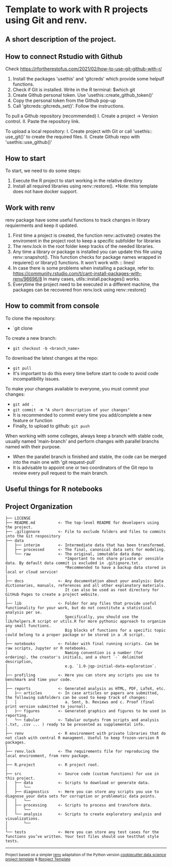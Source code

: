 Template to work with R projects using Git and renv.
==============================

## A short description of the project.

## How to connect Rstudio with Github
Check https://rfortherestofus.com/2021/02/how-to-use-git-github-with-r/
1. Install the packages 'usethis' and 'gitcreds' which provide some helpulf functions.
2. Check if Git is installed. Write in the R terminal: $which git
3. Create Github personal token. Use 'usethis::create_github_token()'
4. Copy the personal token from the Github pop-up
5. Call 'gitcreds::gitcreds_set()'. Follow the instructions.


To pull a Github repository (recommended)
I. Create a project -> Version control.
II. Paste the repository link.
  
To upload a local repository: 
I. Create project with Git or call 'usethis:: use_git()' to create the required files.
II. Create Github repo with 'usethis::use_github()'

## How to start
To start, we need to do some steps:
1. Execute the R project to start working in the relative directory
2. Install all required libraries using renv::restore().
   *Note: this template does not have docker support.
  
## Work with renv
renv package have some useful functions to track changes in library requierments and keep it updated.
1. First time a project is created, the function renv::activate() creates the enviroment in the project root to keep a specific subfolder for libraries
2. The renv.lock in the root folder keep tracks of the needed libraries.
3. Any time a library or package is installed you can update this file using renv::snapshot(). This function checks for 
	package names wrapped in requiere() or library() functions. It won't work with <package>::<function> lines!
4. In case there is some problems when installing a package, refer to: https://community.rstudio.com/t/cant-install-packages-with-renv/96696/8
	In many cases, utils::install.packages() works.
5. Everytime the project need to be executed in a different machine, the packages can be recovered  fron renv.lock using renv::restore()

## How to commit from console
To clone the repository:
- `git clone <url-project>

To create a new branch:
- `git checkout -b <branch_name>`

To download the latest changes at the repo:
- `git pull`
- It's important to do this every time before start to code to avoid code incompatibility issues.

To make your changes available to everyone, you must commit your changes:
- `git add .`
- `git commit -m "A short description of your changes"`
- It is recommended to commit every time you add/complete a new feature or function
- Finally, to upload to github: `git push`

When working with some colleges, always keep a branch with stable code, usually named 'main-branch' and perform changes with parallel branchs named with their purpose.
- When the parallel branch is finished and stable, the code can be merged into the main one with 'git request-pull'
- It is advisable to appoint one or two coordinators of the Git repo to review every pull request to the main branch.

## Useful things for R notebooks

Project Organization
------------

    ├── LICENSE
    ├── README.md          <- The top-level README for developers using the project.
    ├── .gitignnore        <- File to exclude folders and files to commits into the Git respository
    ├── data
    │   ├── interim        <- Intermediate data that has been transformed.
    │   ├── processed      <- The final, canonical data sets for modeling.
    │   └── raw            <- The original, immutable data dump. 
    │                         *Important to not share private or sensible data. By default data commit is excluded in .gitignore.txt.
    │                         *Recommended to have a backup data stored in local or cloud service!
    │
    ├── docs               <- Any documentation about your analysis: Data dictionaries, manuals, references and all other explanatory materials.
    │                         It can also be used as root directory for GitHub Pages to create a project website.
    │
    ├── lib                <- Folder for any files that provide useful functionality for your work, but do not constitute a statistical analysis per se. 
    │                         Specifically, you should use the lib/helpers.R script or utils.R for more pythonic approach to organize any small functions.
    │                         Big blocks of functions for a specific topic could belong to a proper package or be stored in a .R script.
    │
    ├── notebooks          <- Folder with final running scripts. Can be raw scripts, Jupyter or R notebooks. 
    │                         Naming convention is a number (for ordering), the creator's initials, and a short `-` delimited description,
    │                         e.g. `1.0-jqp-initial-data-exploration`.
    │
    ├── profiling          <- Here you can store any scripts you use to benchmark and time your code.
    │
    ├── reports            <- Generated analysis as HTML, PDF, LaTeX, etc.
    │   ├── articles       <- In case articles or papers are submitted, the following subfolders can be used to keep track of changes: 
    │   │                     a. Sent, b. Reviews and c. Proof (final print version submitted to journal).
    │   ├── figures        <- Generated graphics and figures to be used in reporting.
    │   └── tabular        <- Tabular outputs from scripts and analysis (.txt, .csv ... ) ready to be presented as supplemental info.
    │
    ├── renv               <- R environment with private libraries that do not clash with central R managment. Useful to keep frozen-version R packages.
    │
    ├── renv.lock          <- The requirements file for reproducing the local environment, from renv package.
    │
    ├── R.project          <- R project root.
    │
    ├── src                <- Source code (custom functions) for use in this project.
    │   ├── data           <- Scripts to download or generate data.
    │   │   └── 
    │   ├── diagnostics    <- Here you can store any scripts you use to diagnose your data sets for corruption or problematic data points.
    │   │   └──	
    │   ├── processing     <- Scripts to process and transform data.
    │   │   └──
    │   └── analysis       <- Scripts to create exploratory analysis and visualizations.
    │       └── 
    │
    └── tests              <- Here you can store any test cases for the functions you’ve written. Your test files should use testthat style tests.
    

--------

<p><small>Project based on a simpler <a target="_blank" href="https://cran.r-project.org/web/packages/renv/index.html">renv</a> adaptation of the Python version <a target="_blank" href="https://drivendata.github.io/cookiecutter-data-science/">cookiecutter data science project template</a> &  <a target="_blank" href="http://projecttemplate.net/architecture.html"> Rproject Template </a> </small></p>

